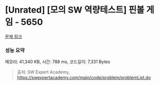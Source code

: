 # [Unrated] [모의 SW 역량테스트] 핀볼 게임 - 5650 

[문제 링크](https://swexpertacademy.com/main/code/problem/problemDetail.do?contestProbId=AWXRF8s6ezEDFAUo) 

### 성능 요약

메모리: 41,340 KB, 시간: 788 ms, 코드길이: 7,331 Bytes



> 출처: SW Expert Academy, https://swexpertacademy.com/main/code/problem/problemList.do